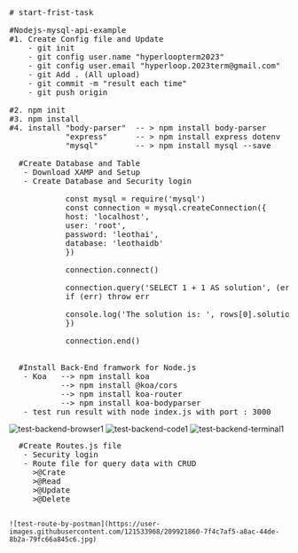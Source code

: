<pre>
# start-frist-task

#Nodejs-mysql-api-example
#1. Create Config file and Update
    - git init
    - git config user.name "hyperloopterm2023"
    - git config user.email "hyperloop.2023term@gmail.com"
    - git Add . (All upload)
    - git commit -m "result each time"
    - git push origin

#2. npm init
#3. npm install 
#4. install "body-parser"  -- > npm install body-parser
            "express"      -- > npm install express dotenv
            "mysql"        -- > npm install mysql --save
             
  #Create Database and Table   
   - Download XAMP and Setup
   - Create Database and Security login
   
            const mysql = require('mysql')
            const connection = mysql.createConnection({
            host: 'localhost',
            user: 'root',
            password: 'leothai',
            database: 'leothaidb'
            })

            connection.connect()

            connection.query('SELECT 1 + 1 AS solution', (err, rows, fields) => {
            if (err) throw err

            console.log('The solution is: ', rows[0].solution)
            })

            connection.end()
 

  #Install Back-End framwork for Node.js
   - Koa   --> npm install koa
           --> npm install @koa/cors
           --> npm install koa-router
           --> npm install koa-bodyparser
   - test run result with node index.js with port : 3000
</pre>
   
   ![test-backend-browser1](https://user-images.githubusercontent.com/121533968/209915683-3d3a3de3-8edc-4aca-9caa-aed3774d10b5.jpg)
   ![test-backend-code1](https://user-images.githubusercontent.com/121533968/209915692-4f495f8d-9f8c-4282-81bf-8abadc9b7520.jpg)
   ![test-backend-terminal1](https://user-images.githubusercontent.com/121533968/209915698-cf85174f-cef1-4fe9-a065-e9036eb7c12b.jpg)

<pre>
  #Create Routes.js file
   - Security login 
   - Route file for query data with CRUD
     >@Crate
     >@Read
     >@Update
     >@Delete 
   
</pre>

    ![test-route-by-postman](https://user-images.githubusercontent.com/121533968/209921860-7f4c7af5-a8ac-44de-8b2a-79fc66a845c6.jpg)

